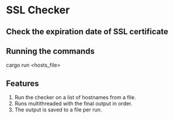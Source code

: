 # SSL Checker

## Check the expiration date of SSL certificate

## Running the commands
cargo run <hosts_file>

## Features
1. Run the checker on a list of hostnames from a file.
2. Runs multithreaded with the final output in order.
3. The output is saved to a file per run.

